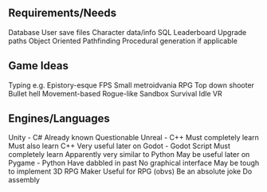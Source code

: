 ## Requirements/Needs

Database
	User save files
	Character data/info
	SQL
	Leaderboard
	Upgrade paths
Object Oriented
Pathfinding
Procedural generation if applicable

## Game Ideas

Typing e.g. Epistory-esque
FPS
Small metroidvania
RPG
Top down shooter
Bullet hell
Movement-based
Rogue-like
Sandbox
Survival
Idle
VR

## Engines/Languages

Unity - C#
	Already known
	Questionable
Unreal - C++
	Must completely learn
	Must also learn C++
	Very useful later on
Godot - Godot Script
	Must completely learn
	Apparently very similar to Python
	May be useful later on
Pygame - Python
	Have dabbled in past
	No graphical interface
	May be tough to implement 3D
RPG Maker
	Useful for RPG (obvs)
Be an absolute joke
	Do assembly